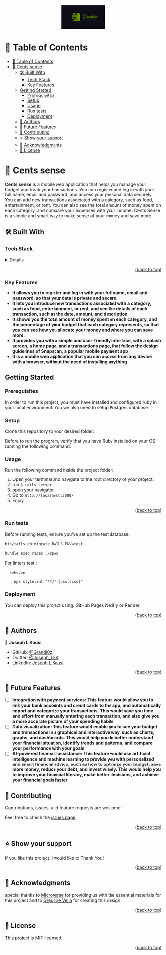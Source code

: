 <a name="readme-top"></a>

<div align="center">
<img src="./app/assets/images/icon/Grandiose.png" alt="logo" width="140"  height="auto" />
  <br/>

  <!-- <h3><b>School Library</b></h3> -->

</div>

# 📗 Table of Contents
- [📗 Table of Contents](#-table-of-contents)
- [📖 Cents sense ](#-cents-sense-)
  - [🛠 Built With ](#-built-with-)
    - [Tech Stack ](#tech-stack-)
    - [Key Features ](#key-features-)
  - [Getting Started](#getting-started)
    - [Prerequisites](#prerequisites)
    - [Setup](#setup)
    - [Usage](#usage)
    - [Run tests](#run-tests)
    - [Deployment](#deployment)
  - [👥 Authors ](#-authors-)
  - [🔭 Future Features ](#-future-features-)
  - [🤝 Contributing ](#-contributing-)
  - [⭐️ Show your support ](#️-show-your-support-)
  - [🙏 Acknowledgments ](#-acknowledgments-)
  - [📝 License ](#-license-)


# 📖 Cents sense <a name="about-project"></a>

**Cents sense** is a mobile web application that helps you manage your budget and track your transactions. You can register and log in with your full name, email and password, and access your personal data securely. You can add new transactions associated with a category, such as food, entertainment, or rent. You can also see the total amount of money spent on each category, and compare your expenses with your income. Cents Sense is a simple and smart way to make sense of your money and save more.

## 🛠 Built With <a name="built-with"></a>

### Tech Stack <a name="tech-stack"></a>
  <details>
    <ul>
      <li><a href="https://www.ruby-lang.org/en/">Ruby</a></li>
      <li><a href="https://rubyonrails.org/">Rails</li>
      <li><a href="https://www.postgresql.org/">Postgresql</li>
    </ul>
  </details>

<p align="right">(<a href="#readme-top">back to top</a>)</p>

### Key Features <a name="key-features"></a>

- **It allows you to register and log in with your full name, email and password, so that your data is private and secure.**
- **It lets you introduce new transactions associated with a category, such as food, entertainment, or rent, and see the details of each transaction, such as the date, amount, and description**
- **It shows you the total amount of money spent on each category, and the percentage of your budget that each category represents, so that you can see how you allocate your money and where you can save more.**
- **It provides you with a simple and user-friendly interface, with a splash screen, a home page, and a transactions page, that follow the design guidelines of Snapscan, a popular mobile payment app**
- **It is a mobile web application that you can access from any device with a browser, without the need of installing anything**

## Getting Started

### Prerequisites
In order to run this project, you must have installed and configured ruby in your local environment:
You we also need to setup Postgres database



### Setup

Clone this repository to your desired folder:

<!--
Example commands:

```sh
  cd my-folder
  git clone https://github.com/Grandi0z/Recipe_app.git
```
 
--->
Before to run the program, verify that you have Ruby installed on your OS running the following command:
<!--
```sh
   ruby -v
```
--->

### Usage

Run the following command inside the project folder:
1. Open your terminal and navigate to the root directory of your project.
2. run ```$ rails server```
3. open your navigator
4. Go to ```http://localhost:3000/```
5. Enjoy

<p align="right">(<a href="#readme-top">back to top</a>)</p>

### Run tests

Before running tests, ensure you've set up the test database:

```sh
bin/rails db:migrate RAILS_ENV=test
```

```sh
bundle exec rspec ./spec

```

For linters test : 

```$
  rubocop
```

```$
    npx stylelint "**/*.{css,scss}"
```

### Deployment

You can deploy this project using: GitHub Pages Netifly or Render 

<p align="right">(<a href="#readme-top">back to top</a>)</p>

## 👥 Authors <a name="authors"></a>

👤 **Joseph L Kausi**

- GitHub: [@Grandi0z](https://github.com/Grandi0z)
- Twitter: [@Joseph_LSK](https://twitter.com/Joseph_LSK)
- LinkedIn: [Joseph L Kausi](https://www.linkedin.com/in/joskal/)


<p align="right">(<a href="#readme-top">back to top</a>)</p>

## 🔭 Future Features <a name="future-features"></a>


- [ ] **Integration with payment services: This feature would allow you to link your bank accounts and credit cards to the app, and automatically import and categorize your transactions. This would save you time and effort from manually entering each transaction, and also give you a more accurate picture of your spending habits**
- [ ] **Data visualization: This feature would enable you to see your budget and transactions in a graphical and interactive way, such as charts, graphs, and dashboards. This would help you to better understand your financial situation, identify trends and patterns, and compare your performance with your goals**
- [ ] **AI-powered financial assistance: This feature would use artificial intelligence and machine learning to provide you with personalized and smart financial advice, such as how to optimize your budget, save more money, reduce your debt, and invest wisely. This would help you to improve your financial literacy, make better decisions, and achieve your financial goals faster.**

<!-- CONTRIBUTING -->

## 🤝 Contributing <a name="contributing"></a>

Contributions, issues, and feature requests are welcome!

Feel free to check the [issues page](https://github.com/Grandi0z/cents_sense/issues).

<p align="right">(<a href="#readme-top">back to top</a>)</p>

<!-- SUPPORT -->

## ⭐️ Show your support <a name="support"></a>

If you like this project, I would like to Thank You!

<p align="right">(<a href="#readme-top">back to top</a>)</p>

<!-- ACKNOWLEDGEMENTS -->

## 🙏 Acknowledgments <a name="acknowledgements"></a>

special thanks to [Microverse](https://www.microverse.org/) for providing us with the essential materials for this project and to [Gregoire Vella](https://www.behance.net/gregoirevella) for creating this design.


<p align="right">(<a href="#readme-top">back to top</a>)</p>

<!-- LICENSE -->

## 📝 License <a name="license"></a>

This project is [MIT](https://github.com/Grandi0z/cents_sense/blob/dev/LICENSE) licensed.

<p align="right">(<a href="#readme-top">back to top</a>)</p>
